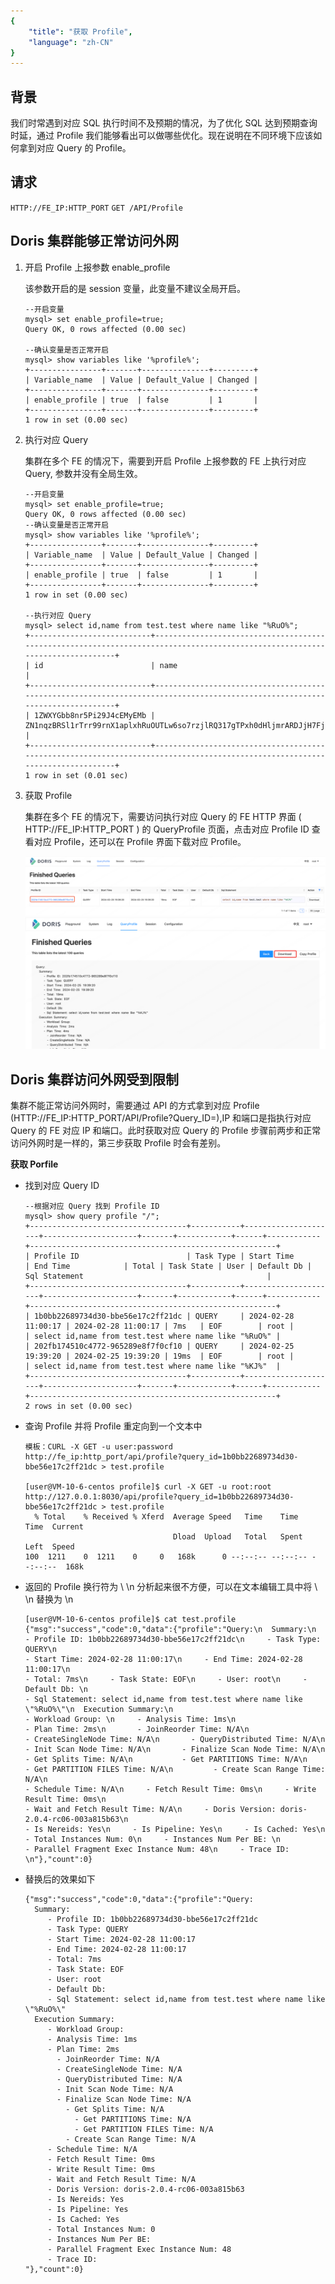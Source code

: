 ```yaml
---
{
    "title": "获取 Profile",
    "language": "zh-CN"
}
---
```


<!-- 
Licensed to the Apache Software Foundation (ASF) under one
or more contributor license agreements.  See the NOTICE file
distributed with this work for additional information
regarding copyright ownership.  The ASF licenses this file
to you under the Apache License, Version 2.0 (the
"License"); you may not use this file except in compliance
with the License.  You may obtain a copy of the License at
  http://www.apache.org/licenses/LICENSE-2.0
Unless required by applicable law or agreed to in writing,
software distributed under the License is distributed on an
"AS IS" BASIS, WITHOUT WARRANTIES OR CONDITIONS OF ANY
KIND, either express or implied.  See the License for the
specific language governing permissions and limitations
under the License.
-->


## 背景

我们时常遇到对应 SQL 执行时间不及预期的情况，为了优化 SQL 达到预期查询时延，通过 Profile 我们能够看出可以做哪些优化。现在说明在不同环境下应该如何拿到对应 Query 的 Profile。

## 请求

`HTTP://FE_IP:HTTP_PORT`
`GET /API/Profile`


## Doris 集群能够正常访问外网

1. 开启 Profile 上报参数 enable_profile

   该参数开启的是 session 变量，此变量不建议全局开启。

    ```
    --开启变量
    mysql> set enable_profile=true;
    Query OK, 0 rows affected (0.00 sec)
    
    --确认变量是否正常开启
    mysql> show variables like '%profile%';
    +----------------+-------+---------------+---------+
    | Variable_name  | Value | Default_Value | Changed |
    +----------------+-------+---------------+---------+
    | enable_profile | true  | false         | 1       |
    +----------------+-------+---------------+---------+
    1 row in set (0.00 sec)
    ```

2. 执行对应 Query

   集群在多个 FE 的情况下，需要到开启 Profile 上报参数的 FE 上执行对应 Query, 参数并没有全局生效。

    ```
    --开启变量
    mysql> set enable_profile=true;
    Query OK, 0 rows affected (0.00 sec)
    --确认变量是否正常开启
    mysql> show variables like '%profile%';
    +----------------+-------+---------------+---------+
    | Variable_name  | Value | Default_Value | Changed |
    +----------------+-------+---------------+---------+
    | enable_profile | true  | false         | 1       |
    +----------------+-------+---------------+---------+
    1 row in set (0.00 sec)
    
    --执行对应 Query
    mysql> select id,name from test.test where name like "%RuO%";
    +---------------------------+-----------------------------------------------------------------------------------------------------------------------------+
    | id                        | name                                                                                                                        |
    +---------------------------+-----------------------------------------------------------------------------------------------------------------------------+
    | 1ZWXYGbb8nr5Pi29J4cEMyEMb | ZN1nqzBRSl1rTrr99rnX1aplxhRuOUTLw6so7rzjlRQ317gTPxh0dHljmrARDJjH7FjRkJW9c7YuUBmWikq7eNgmFKJPreWirDrGrFzUYH4eP6kDtSA3UTnNIIj |
    +---------------------------+-----------------------------------------------------------------------------------------------------------------------------+
    1 row in set (0.01 sec)
    ```

3. 获取 Profile

   集群在多个 FE 的情况下，需要访问执行对应 Query 的 FE HTTP 界面 ( HTTP://FE_IP:HTTP_PORT ) 的 QueryProfile 页面，点击对应 Profile ID 查看对应 Profile，还可以在 Profile 界面下载对应 Profile。

   ![profile1.png](/images/profile1.png)
   ![profile2.png](/images/profile2.png)

## Doris 集群访问外网受到限制

集群不能正常访问外网时，需要通过 API 的方式拿到对应 Profile (HTTP://FE_IP:HTTP_PORT/API/Profile?Query_ID=),IP 和端口是指执行对应 Query 的 FE 对应 IP 和端口。此时获取对应 Query 的 Profile 步骤前两步和正常访问外网时是一样的，第三步获取 Profile 时会有差别。

**获取 Porfile**

- 找到对应 Query ID

    ```
    --根据对应 Query 找到 Profile ID
    mysql> show query profile "/";
    +-----------------------------------+-----------+---------------------+---------------------+-------+------------+------+------------+-------------------------------------------------------+
    | Profile ID                        | Task Type | Start Time          | End Time            | Total | Task State | User | Default Db | Sql Statement                                         |
    +-----------------------------------+-----------+---------------------+---------------------+-------+------------+------+------------+-------------------------------------------------------+
    | 1b0bb22689734d30-bbe56e17c2ff21dc | QUERY     | 2024-02-28 11:00:17 | 2024-02-28 11:00:17 | 7ms   | EOF        | root |            | select id,name from test.test where name like "%RuO%" |
    | 202fb174510c4772-965289e8f7f0cf10 | QUERY     | 2024-02-25 19:39:20 | 2024-02-25 19:39:20 | 19ms  | EOF        | root |            | select id,name from test.test where name like "%KJ%"  |
    +-----------------------------------+-----------+---------------------+---------------------+-------+------------+------+------------+-------------------------------------------------------+
    2 rows in set (0.00 sec)
    ```

- 查询 Profile 并将 Profile 重定向到一个文本中

    ```
    模板：CURL -X GET -u user:password http://fe_ip:http_port/api/profile?query_id=1b0bb22689734d30-bbe56e17c2ff21dc > test.profile
    
    [user@VM-10-6-centos profile]$ curl -X GET -u root:root http://127.0.0.1:8030/api/profile?query_id=1b0bb22689734d30-bbe56e17c2ff21dc > test.profile
      % Total    % Received % Xferd  Average Speed   Time    Time     Time  Current
                                     Dload  Upload   Total   Spent    Left  Speed
    100  1211    0  1211    0     0   168k      0 --:--:-- --:--:-- --:--:--  168k
    ```

- 返回的 Profile 换行符为 \ \n 分析起来很不方便，可以在文本编辑工具中将 \ \n 替换为 \n

    ```
    [user@VM-10-6-centos profile]$ cat test.profile
    {"msg":"success","code":0,"data":{"profile":"Query:\n  Summary:\n     
    - Profile ID: 1b0bb22689734d30-bbe56e17c2ff21dc\n     - Task Type: QUERY\n     
    - Start Time: 2024-02-28 11:00:17\n     - End Time: 2024-02-28 11:00:17\n     
    - Total: 7ms\n     - Task State: EOF\n     - User: root\n     - Default Db: \n     
    - Sql Statement: select id,name from test.test where name like \"%RuO%\"\n  Execution Summary:\n     
    - Workload Group: \n     - Analysis Time: 1ms\n     
    - Plan Time: 2ms\n       - JoinReorder Time: N/A\n       
    - CreateSingleNode Time: N/A\n       - QueryDistributed Time: N/A\n       
    - Init Scan Node Time: N/A\n       - Finalize Scan Node Time: N/A\n         
    - Get Splits Time: N/A\n           - Get PARTITIONS Time: N/A\n           
    - Get PARTITION FILES Time: N/A\n         - Create Scan Range Time: N/A\n     
    - Schedule Time: N/A\n     - Fetch Result Time: 0ms\n     - Write Result Time: 0ms\n     
    - Wait and Fetch Result Time: N/A\n     - Doris Version: doris-2.0.4-rc06-003a815b63\n     
    - Is Nereids: Yes\n     - Is Pipeline: Yes\n     - Is Cached: Yes\n     
    - Total Instances Num: 0\n     - Instances Num Per BE: \n     
    - Parallel Fragment Exec Instance Num: 48\n     - Trace ID: \n"},"count":0}
    ```
- 替换后的效果如下

    ```
    {"msg":"success","code":0,"data":{"profile":"Query:
      Summary:
         - Profile ID: 1b0bb22689734d30-bbe56e17c2ff21dc
         - Task Type: QUERY
         - Start Time: 2024-02-28 11:00:17
         - End Time: 2024-02-28 11:00:17
         - Total: 7ms
         - Task State: EOF
         - User: root
         - Default Db: 
         - Sql Statement: select id,name from test.test where name like \"%RuO%\"
      Execution Summary:
         - Workload Group: 
         - Analysis Time: 1ms
         - Plan Time: 2ms
           - JoinReorder Time: N/A
           - CreateSingleNode Time: N/A
           - QueryDistributed Time: N/A
           - Init Scan Node Time: N/A
           - Finalize Scan Node Time: N/A
             - Get Splits Time: N/A
               - Get PARTITIONS Time: N/A
               - Get PARTITION FILES Time: N/A
             - Create Scan Range Time: N/A
         - Schedule Time: N/A
         - Fetch Result Time: 0ms
         - Write Result Time: 0ms
         - Wait and Fetch Result Time: N/A
         - Doris Version: doris-2.0.4-rc06-003a815b63
         - Is Nereids: Yes
         - Is Pipeline: Yes
         - Is Cached: Yes
         - Total Instances Num: 0
         - Instances Num Per BE: 
         - Parallel Fragment Exec Instance Num: 48
         - Trace ID: 
    "},"count":0}
    ```